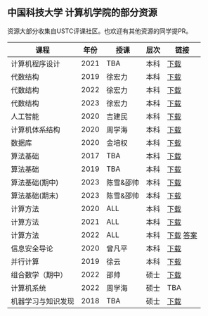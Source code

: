 ## 中国科技大学 计算机学院的部分资源

资源大部分收集自USTC评课社区。也欢迎有其他资源的同学提PR。

| 课程 | 年份 | 授课 | 层次 | 链接 |
| --- | --- | --- | --- | --- |
| 计算机程序设计 | 2021 | TBA | 本科 | [下载](https://github.com/guch8017/USTC_CS_EXAM/blob/master/ProgramDesign2021.pdf) |
| 代数结构 | 2019 | 徐宏力 | 本科 | [下载](https://github.com/guch8017/USTC_CS_EXAM/blob/master/AlgebraicStructure2019.pdf) |
| 代数结构 | 2022 | 徐宏力 | 本科 | [下载](https://github.com/guch8017/USTC_CS_EXAM/blob/master/AlgebraicStructure2022.pdf) |
| 代数结构 | 2023 | 徐宏力 | 本科 | [下载](https://github.com/guch8017/USTC_CS_EXAM/blob/master/AlgebraicStructure2023.pdf) |
| 人工智能 | 2020 | 吉建民 | 本科 | [下载](https://github.com/guch8017/USTC_CS_EXAM/blob/master/ArtificialIntelligence%202020%20Spring.pdf) |
| 计算机体系结构 | 2020 | 周学海 | 本科 | [下载](https://github.com/guch8017/USTC_CS_EXAM/blob/master/ComputerArchitecture%202020%20Spring.pdf) |
| 数据库 | 2020 | 金培权 |本科 | [下载](https://github.com/guch8017/USTC_CS_EXAM/blob/master/Database%202020%20Spring.pdf) |
| 算法基础 | 2017 | TBA | 本科 | [下载](https://github.com/guch8017/USTC_CS_EXAM/blob/master/FundamentalAlgorithms%202017%20Autumn.pdf) |
| 算法基础 | 2019 | TBA | 本科 | [下载](https://github.com/guch8017/USTC_CS_EXAM/blob/master/FundamentalAlgorithms%202019%20Autumn.pdf) |
| 算法基础(期中) | 2023 | 陈雪&邵帅 | 本科 | [下载](https://github.com/guch8017/USTC_CS_EXAM/blob/master/Algo2023Mid.pdf) |
| 算法基础(期末) | 2023 | 陈雪&邵帅 | 本科 | [下载](https://github.com/guch8017/USTC_CS_EXAM/blob/master/Algo2023Final.pdf) |
| 计算方法 | 2020 | ALL | 本科 | [下载](https://github.com/guch8017/USTC_CS_EXAM/blob/master/NumericMethod%202020%20Spring.pdf) |
| 计算方法 | 2021 | ALL | 本科 | [下载](https://github.com/guch8017/USTC_CS_EXAM/blob/master/NumericMethod%202021%20Spring.pdf) |
| 计算方法 | 2022 | ALL | 本科 | [下载](https://github.com/guch8017/USTC_CS_EXAM/blob/master/NumericMethod%202022%20Spring.pdf) [答案](https://github.com/guch8017/USTC_CS_EXAM/blob/master/NumericMethod%202022%20SpringSolution.pdf)|
| 信息安全导论 | 2020 | 曾凡平 | 本科 | [下载](https://github.com/guch8017/USTC_CS_EXAM/blob/master/InformationSecurity%202020%20Spring.pdf) |
| 并行计算 | 2019 | 徐云 | 本科 | [下载](https://github.com/guch8017/USTC_CS_EXAM/blob/master/ParallelCompute2019.pdf) |
| 组合数学（期中）| 2022 | 邵帅 | 硕士 | [下载](https://github.com/guch8017/USTC_CS_EXAM/blob/master/CombinationMid2022.pdf) |
| 计算机系统 | 2022 | 周学海 | 硕士 | TBA |
| 机器学习与知识发现 | 2018 | TBA | 硕士 | [下载](https://github.com/guch8017/USTC_CS_EXAM/blob/master/MachineKnowledge%202018.pdf) |